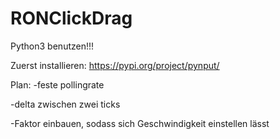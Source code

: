 # RONClickDrag

Python3 benutzen!!!

Zuerst installieren:
https://pypi.org/project/pynput/


Plan:
-feste pollingrate

-delta zwischen zwei ticks

-Faktor einbauen, sodass sich Geschwindigkeit einstellen lässt
